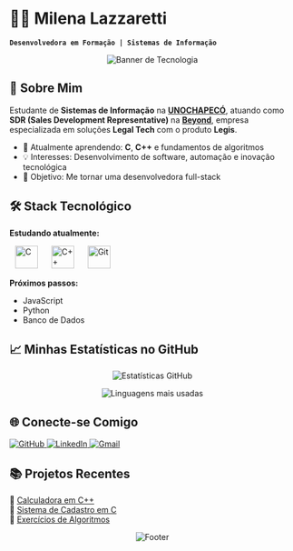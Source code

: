 # 👩‍💻 Milena Lazzaretti

**`Desenvolvedora em Formação | Sistemas de Informação`**

<div align="center">
  
  ![Banner de Tecnologia](https://user-images.githubusercontent.com/74038190/212284100-561aa473-3905-4a80-b561-0d28506553ee.gif)

</div>

## 🚀 Sobre Mim

Estudante de **Sistemas de Informação** na **[UNOCHAPECÓ](https://www.unochapeco.edu.br/)**, atuando como **SDR (Sales Development Representative)** na **[Beyond](https://beyond.com.br/)**, empresa especializada em soluções **Legal Tech** com o produto **Legis**.

- 🌱 Atualmente aprendendo: **C**, **C++** e fundamentos de algoritmos
- 💡 Interesses: Desenvolvimento de software, automação e inovação tecnológica
- 🎯 Objetivo: Me tornar uma desenvolvedora full-stack

## 🛠️ Stack Tecnológico

**Estudando atualmente:**

<p align="left">
  <img src="https://cdn.jsdelivr.net/gh/devicons/devicon/icons/c/c-original.svg" alt="C" width="40" height="40" style="margin:0 10px"/>
  <img src="https://cdn.jsdelivr.net/gh/devicons/devicon/icons/cplusplus/cplusplus-original.svg" alt="C++" width="40" height="40" style="margin:0 10px"/>
  <img src="https://cdn.jsdelivr.net/gh/devicons/devicon/icons/git/git-original.svg" alt="Git" width="40" height="40" style="margin:0 10px"/>
</p>

**Próximos passos:**
- JavaScript
- Python
- Banco de Dados

## 📈 Minhas Estatísticas no GitHub

<div align="center">
  
  ![Estatísticas GitHub](https://github-readme-stats.vercel.app/api?username=mLena29&show_icons=true&theme=radical&locale=pt-br)
  
  ![Linguagens mais usadas](https://github-readme-stats.vercel.app/api/top-langs/?username=mLena29&layout=compact&theme=radical&langs_count=6)

</div>

## 🌐 Conecte-se Comigo

<p align="left">
  <a href="https://github.com/mLena29" target="_blank">
    <img src="https://img.shields.io/badge/GitHub-100000?style=for-the-badge&logo=github&logoColor=white" alt="GitHub"/>
  </a>
  <a href="https://www.linkedin.com/in/milenalazzaretti/" target="_blank">
    <img src="https://img.shields.io/badge/LinkedIn-0077B5?style=for-the-badge&logo=linkedin&logoColor=white" alt="LinkedIn"/>
  </a>
  <a href="mailto:seu-email@exemplo.com">
    <img src="https://img.shields.io/badge/Gmail-D14836?style=for-the-badge&logo=gmail&logoColor=white" alt="Gmail"/>
  </a>
</p>

## 📚 Projetos Recentes

🔹 [Calculadora em C++](https://github.com/mLena29/calculadora-cpp)  
🔹 [Sistema de Cadastro em C](https://github.com/mLena29/sistema-cadastro-c)  
🔹 [Exercícios de Algoritmos](https://github.com/mLena29/exercicios-algoritmos)

<div align="center">
  
  ![Footer](https://capsule-render.vercel.app/api?type=waving&color=gradient&height=120&section=footer)

</div>
